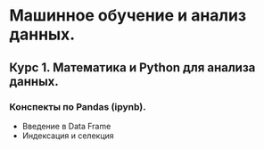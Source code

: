# Машинное обучение и анализ данных.

## Курс 1. Математика и Python для анализа данных.
### Конспекты по Pandas (ipynb).
* Введение в Data Frame
* Индексация и селекция
